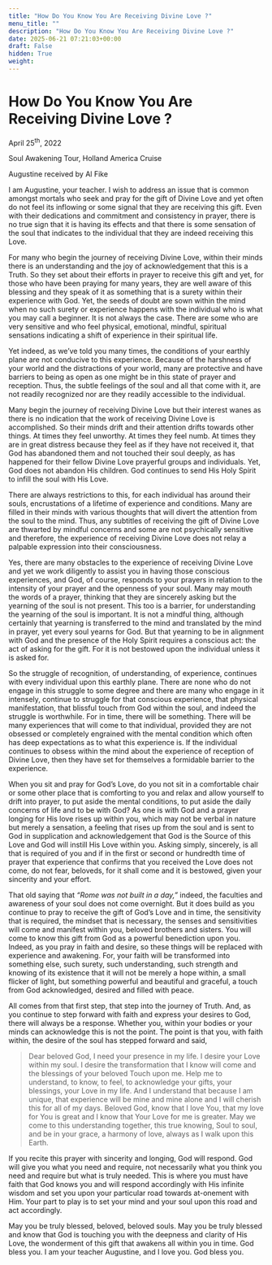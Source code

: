 ```yaml
---
title: "How Do You Know You Are Receiving Divine Love ?"
menu_title: ""
description: "How Do You Know You Are Receiving Divine Love ?"
date: 2025-06-21 07:21:03+00:00
draft: False
hidden: True
weight:
---
```

# How Do You Know You Are Receiving Divine Love ?

April 25<sup>th</sup>, 2022

Soul Awakening Tour, Holland America Cruise

Augustine received by Al Fike

I am Augustine, your teacher. I wish to address an issue that is common amongst mortals who seek and pray for the gift of Divine Love and yet often do not feel its inflowing or some signal that they are receiving this gift. Even with their dedications and commitment and consistency in prayer, there is no true sign that it is having its effects and that there is some sensation of the soul that indicates to the individual that they are indeed receiving this Love.

For many who begin the journey of receiving Divine Love, within their minds there is an understanding and the joy of acknowledgement that this is a Truth. So they set about their efforts in prayer to receive this gift and yet, for those who have been praying for many years, they are well aware of this blessing and they speak of it as something that is a surety within their experience with God. Yet, the seeds of doubt are sown within the mind when no such surety or experience happens with the individual who is what you may call a beginner. It is not always the case. There are some who are very sensitive and who feel physical, emotional, mindful, spiritual sensations indicating a shift of experience in their spiritual life.

Yet indeed, as we’ve told you many times, the conditions of your earthly plane are not conducive to this experience. Because of the harshness of your world and the distractions of your world, many are protective and have barriers to being as open as one might be in this state of prayer and reception. Thus, the subtle feelings of the soul and all that come with it, are not readily recognized nor are they readily accessible to the individual.

Many begin the journey of receiving Divine Love but their interest wanes as there is no indication that the work of receiving Divine Love is accomplished. So their minds drift and their attention drifts towards other things. At times they feel unworthy. At times they feel numb. At times they are in great distress because they feel as if they have not received it, that God has abandoned them and not touched their soul deeply, as has happened for their fellow Divine Love prayerful groups and individuals. Yet, God does not abandon His children. God continues to send His Holy Spirit to infill the soul with His Love.

There are always restrictions to this, for each individual has around their souls, encrustations of a lifetime of experience and conditions. Many are filled in their minds with various thoughts that will divert the attention from the soul to the mind. Thus, any subtitles of receiving the gift of Divine Love are thwarted by mindful concerns and some are not psychically sensitive and therefore, the experience of receiving Divine Love does not relay a palpable expression into their consciousness.

Yes, there are many obstacles to the experience of receiving Divine Love and yet we work diligently to assist you in having those conscious experiences, and God, of course, responds to your prayers in relation to the intensity of your prayer and the openness of your soul. Many may mouth the words of a prayer, thinking that they are sincerely asking but the yearning of the soul is not present. This too is a barrier, for understanding the yearning of the soul is important. It is not a mindful thing, although certainly that yearning is transferred to the mind and translated by the mind in prayer, yet every soul yearns for God. But that yearning to be in alignment with God and the presence of the Holy Spirit requires a conscious act: the act of asking for the gift. For it is not bestowed upon the individual unless it is asked for.

So the struggle of recognition, of understanding, of experience, continues with every individual upon this earthly plane. There are none who do not engage in this struggle to some degree and there are many who engage in it intensely, continue to struggle for that conscious experience, that physical manifestation, that blissful touch from God within the soul, and indeed the struggle is worthwhile. For in time, there will be something. There will be many experiences that will come to that individual, provided they are not obsessed or completely engrained with the mental condition which often has deep expectations as to what this experience is. If the individual continues to obsess within the mind about the experience of reception of Divine Love, then they have set for themselves a formidable barrier to the experience.

When you sit and pray for God’s Love, do you not sit in a comfortable chair or some other place that is comforting to you and relax and allow yourself to drift into prayer, to put aside the mental conditions, to put aside the daily concerns of life and to be with God? As one is with God and a prayer longing for His love rises up within you, which may not be verbal in nature but merely a sensation, a feeling that rises up from the soul and is sent to God in supplication and acknowledgement that God is the Source of this Love and God will instill His Love within you. Asking simply, sincerely, is all that is required of you and if in the first or second or hundredth time of prayer that experience that confirms that you received the Love does not come, do not fear, beloveds, for it shall come and it is bestowed, given your sincerity and your effort.

That old saying that *“Rome was not built in a day,”* indeed, the faculties and awareness of your soul does not come overnight. But it does build as you continue to pray to receive the gift of God’s Love and in time, the sensitivity that is required, the mindset that is necessary, the senses and sensitivities will come and manifest within you, beloved brothers and sisters. You will come to know this gift from God as a powerful benediction upon you. Indeed, as you pray in faith and desire, so these things will be replaced with experience and awakening. For, your faith will be transformed into something else, such surety, such understanding, such strength and knowing of its existence that it will not be merely a hope within, a small flicker of light, but something powerful and beautiful and graceful, a touch from God acknowledged, desired and filled with peace.

All comes from that first step, that step into the journey of Truth. And, as you continue to step forward with faith and express your desires to God, there will always be a response. Whether you, within your bodies or your minds can acknowledge this is not the point. The point is that you, with faith within, the desire of the soul has stepped forward and said, 

> Dear beloved God, I need your presence in my life. I desire your Love within my soul. I desire the transformation that I know will come and the blessings of your beloved Touch upon me. Help me to understand, to know, to feel, to acknowledge your gifts, your blessings, your Love in my life. And I understand that because I am unique, that experience will be mine and mine alone and I will cherish this for all of my days. Beloved God, know that I love You, that my love for You is great and I know that Your Love for me is greater. May we come to this understanding together, this true knowing, Soul to soul, and be in your grace, a harmony of love, always as I walk upon this Earth.

If you recite this prayer with sincerity and longing, God will respond. God will give you what you need and require, not necessarily what you think you need and require but what is truly needed. This is where you must have faith that God knows you and will respond accordingly with His infinite wisdom and set you upon your particular road towards at-onement with Him. Your part to play is to set your mind and your soul upon this road and act accordingly.

May you be truly blessed, beloved, beloved souls. May you be truly blessed and know that God is touching you with the deepness and clarity of His Love, the wonderment of this gift that awakens all within you in time. God bless you. I am your teacher Augustine, and I love you. God bless you.
